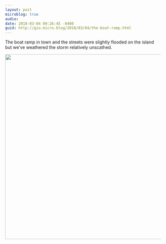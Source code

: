```yaml
---
layout: post
microblog: true
audio: 
date: 2018-03-04 09:26:45 -0400
guid: http://gio.micro.blog/2018/03/04/the-boat-ramp.html
---
```

The boat ramp in town and the streets were slightly flooded on the island but we’ve weathered the storm relatively unscathed.

<img src="http://microblog.stevegio.net/uploads/2018/5ece31a2ce.jpg" width="600" height="599" />
